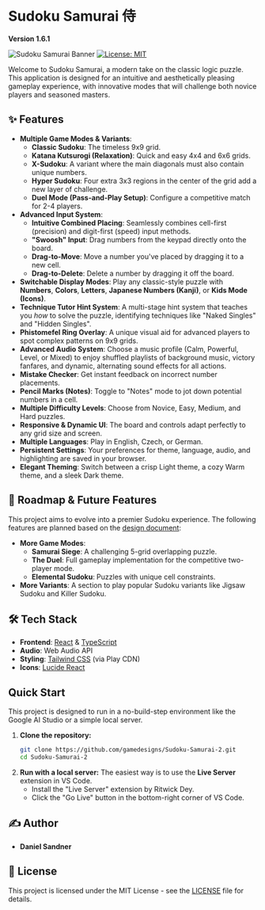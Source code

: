 # Sudoku Samurai 侍

**Version 1.6.1**

![Sudoku Samurai Banner](https://img.shields.io/badge/Sudoku-Samurai-red?style=for-the-badge&logo=data:image/svg+xml;base64,PHN2ZyB4bWxucz0iaHR0cDovL3d3dy53My5vcmcvMjAwMC9zdmciIHdpZHRoPSIyNCIgaGVpZ2h0PSIyNCIgdmlld0JveD0iMCAwIDI0IDI0IiBmaWxsPSJub25lIiBzdHJva2U9IndoaXRlIiBzdHJva2Utd2lkdGg9IjIiIHN0cm9rZS1saW5lY2FwPSJyb3VuZCIgc3Ryb2tlLWxpbmVqb2luPSJyb3VuZCI+PHBhdGggZD0iTTMgM2g3djdoLTd6Ii8+PHBhdGggZD0iTTE0IDNoN3Y3aC03eiIvPjxwYXRoIGQ0iTTE0IDE0aDdoN3Y3aC03eiIvPjxwYXRoIGQ0iTTMgMTRoN3Y3aC03eiIvPjwvc3ZnPg==)
[![License: MIT](https://img.shields.io/badge/License-MIT-yellow.svg?style=flat-square)](https://opensource.org/licenses/MIT)

Welcome to Sudoku Samurai, a modern take on the classic logic puzzle. This application is designed for an intuitive and aesthetically pleasing gameplay experience, with innovative modes that will challenge both novice players and seasoned masters.

## ✨ Features

-   **Multiple Game Modes & Variants**:
    -   **Classic Sudoku**: The timeless 9x9 grid.
    -   **Katana Kutsurogi (Relaxation)**: Quick and easy 4x4 and 6x6 grids.
    -   **X-Sudoku**: A variant where the main diagonals must also contain unique numbers.
    -   **Hyper Sudoku**: Four extra 3x3 regions in the center of the grid add a new layer of challenge.
    -   **Duel Mode (Pass-and-Play Setup)**: Configure a competitive match for 2-4 players.
-   **Advanced Input System**:
    -   **Intuitive Combined Placing**: Seamlessly combines cell-first (precision) and digit-first (speed) input methods.
    -   **"Swoosh" Input**: Drag numbers from the keypad directly onto the board.
    -   **Drag-to-Move**: Move a number you've placed by dragging it to a new cell.
    -   **Drag-to-Delete**: Delete a number by dragging it off the board.
-   **Switchable Display Modes**: Play any classic-style puzzle with **Numbers**, **Colors**, **Letters**, **Japanese Numbers (Kanji)**, or **Kids Mode (Icons)**.
-   **Technique Tutor Hint System**: A multi-stage hint system that teaches you *how* to solve the puzzle, identifying techniques like "Naked Singles" and "Hidden Singles".
-   **Phistomefel Ring Overlay**: A unique visual aid for advanced players to spot complex patterns on 9x9 grids.
-   **Advanced Audio System**: Choose a music profile (Calm, Powerful, Level, or Mixed) to enjoy shuffled playlists of background music, victory fanfares, and dynamic, alternating sound effects for all actions.
-   **Mistake Checker**: Get instant feedback on incorrect number placements.
-   **Pencil Marks (Notes)**: Toggle to "Notes" mode to jot down potential numbers in a cell.
-   **Multiple Difficulty Levels**: Choose from Novice, Easy, Medium, and Hard puzzles.
-   **Responsive & Dynamic UI**: The board and controls adapt perfectly to any grid size and screen.
-   **Multiple Languages**: Play in English, Czech, or German.
-   **Persistent Settings**: Your preferences for theme, language, audio, and highlighting are saved in your browser.
-   **Elegant Theming**: Switch between a crisp Light theme, a cozy Warm theme, and a sleek Dark theme.

## 🚀 Roadmap & Future Features

This project aims to evolve into a premier Sudoku experience. The following features are planned based on the [design document](./docs/development/plan.md):

-   **More Game Modes**:
    -   **Samurai Siege**: A challenging 5-grid overlapping puzzle.
    -   **The Duel**: Full gameplay implementation for the competitive two-player mode.
    -   **Elemental Sudoku**: Puzzles with unique cell constraints.
-   **More Variants**: A section to play popular Sudoku variants like Jigsaw Sudoku and Killer Sudoku.

## 🛠️ Tech Stack

-   **Frontend**: [React](https://reactjs.org/) & [TypeScript](https://www.typescriptlang.org/)
-   **Audio**: Web Audio API
-   **Styling**: [Tailwind CSS](https://tailwindcss.com/) (via Play CDN)
-   **Icons**: [Lucide React](https://lucide.dev/)

##  Quick Start

This project is designed to run in a no-build-step environment like the Google AI Studio or a simple local server.

1.  **Clone the repository:**
    ```bash
    git clone https://github.com/gamedesigns/Sudoku-Samurai-2.git
    cd Sudoku-Samurai-2
    ```
2.  **Run with a local server:**
    The easiest way is to use the **Live Server** extension in VS Code.
    -   Install the "Live Server" extension by Ritwick Dey.
    -   Click the "Go Live" button in the bottom-right corner of VS Code.

## ✍️ Author

-   **Daniel Sandner**

## 📄 License

This project is licensed under the MIT License - see the [LICENSE](LICENSE) file for details.